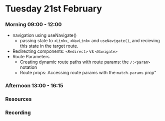 # Tuesday 21st February

### Morning 09:00 - 12:00
	
- navigation using useNavigate()
  - passing state to `<Link>`, `<NavLink>` and `useNavigate()`, and recieving this state in the target route.
- Redirecting components: `<Redirect>` vs `<Navigate>`
- Route Parameters
	- Creating dynamic route paths with route params: the `/:<param>` notation
	- Route props: Accessing route params with the `match.params` prop"

### Afternoon 13:00 - 16:15



### Resources



### Recording
